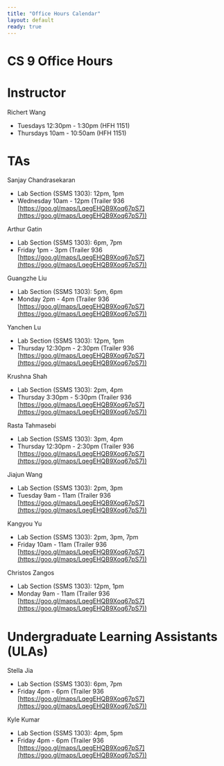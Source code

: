 ```yaml
---
title: "Office Hours Calendar"
layout: default
ready: true
---
```


<h1><strong>CS 9 Office Hours</strong></h1>

# Instructor
Richert Wang

* Tuesdays 12:30pm - 1:30pm (HFH 1151)
* Thursdays 10am - 10:50am (HFH 1151)

# TAs

Sanjay Chandrasekaran
* Lab Section (SSMS 1303): 12pm, 1pm
* Wednesday 10am - 12pm (Trailer 936 [https://goo.gl/maps/LqegEHQB9Xoq67pS7](https://goo.gl/maps/LqegEHQB9Xoq67pS7))

Arthur Gatin
* Lab Section (SSMS 1303): 6pm, 7pm
* Friday 1pm - 3pm (Trailer 936 [https://goo.gl/maps/LqegEHQB9Xoq67pS7](https://goo.gl/maps/LqegEHQB9Xoq67pS7))

Guangzhe Liu
* Lab Section (SSMS 1303): 5pm, 6pm
* Monday 2pm - 4pm (Trailer 936 [https://goo.gl/maps/LqegEHQB9Xoq67pS7](https://goo.gl/maps/LqegEHQB9Xoq67pS7))

Yanchen Lu
* Lab Section (SSMS 1303): 12pm, 1pm
* Thursday 12:30pm - 2:30pm (Trailer 936 [https://goo.gl/maps/LqegEHQB9Xoq67pS7](https://goo.gl/maps/LqegEHQB9Xoq67pS7))

Krushna Shah
* Lab Section (SSMS 1303): 2pm, 4pm
* Thursday 3:30pm - 5:30pm (Trailer 936 [https://goo.gl/maps/LqegEHQB9Xoq67pS7](https://goo.gl/maps/LqegEHQB9Xoq67pS7))

Rasta Tahmasebi
* Lab Section (SSMS 1303): 3pm, 4pm
* Thursday 12:30pm - 2:30pm (Trailer 936 [https://goo.gl/maps/LqegEHQB9Xoq67pS7](https://goo.gl/maps/LqegEHQB9Xoq67pS7))

Jiajun Wang
* Lab Section (SSMS 1303): 2pm, 3pm
* Tuesday 9am - 11am (Trailer 936 [https://goo.gl/maps/LqegEHQB9Xoq67pS7](https://goo.gl/maps/LqegEHQB9Xoq67pS7))

Kangyou Yu
* Lab Section (SSMS 1303): 2pm, 3pm, 7pm
* Friday 10am - 11am (Trailer 936 [https://goo.gl/maps/LqegEHQB9Xoq67pS7](https://goo.gl/maps/LqegEHQB9Xoq67pS7))

Christos Zangos
* Lab Section (SSMS 1303): 12pm, 1pm
* Monday 9am - 11am (Trailer 936 [https://goo.gl/maps/LqegEHQB9Xoq67pS7](https://goo.gl/maps/LqegEHQB9Xoq67pS7))

# Undergraduate Learning Assistants (ULAs)

Stella Jia
* Lab Section (SSMS 1303): 6pm, 7pm
* Friday 4pm - 6pm (Trailer 936 [https://goo.gl/maps/LqegEHQB9Xoq67pS7](https://goo.gl/maps/LqegEHQB9Xoq67pS7))

Kyle Kumar
* Lab Section (SSMS 1303): 4pm, 5pm
* Friday 4pm - 6pm (Trailer 936 [https://goo.gl/maps/LqegEHQB9Xoq67pS7](https://goo.gl/maps/LqegEHQB9Xoq67pS7))